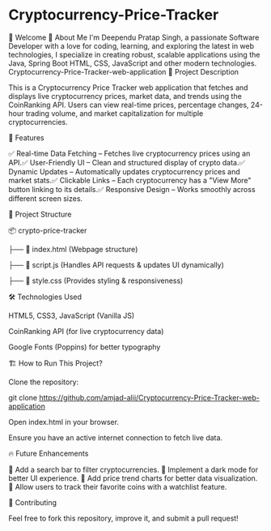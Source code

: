 # Cryptocurrency-Price-Tracker
👋 Welcome  🚀 About Me I'm Deependu Pratap Singh, a passionate Software Developer with a love for coding, learning, and exploring the latest in web technologies, I specialize in creating robust, scalable applications using the Java, Spring Boot HTML, CSS, JavaScript and other modern technologies.
Cryptocurrency-Price-Tracker-web-application
📌 Project Description

This is a Cryptocurrency Price Tracker web application that fetches and displays live cryptocurrency prices, market data, and trends using the CoinRanking API. Users can view real-time prices, percentage changes, 24-hour trading volume, and market capitalization for multiple cryptocurrencies.

🚀 Features

✅ Real-time Data Fetching – Fetches live cryptocurrency prices using an API.✅ User-Friendly UI – Clean and structured display of crypto data.✅ Dynamic Updates – Automatically updates cryptocurrency prices and market stats.✅ Clickable Links – Each cryptocurrency has a "View More" button linking to its details.✅ Responsive Design – Works smoothly across different screen sizes.

📂 Project Structure

📦 crypto-price-tracker

├── 📄 index.html (Webpage structure)

├── 📜 script.js (Handles API requests & updates UI dynamically)

├── 🎨 style.css (Provides styling & responsiveness)

🛠️ Technologies Used

HTML5, CSS3, JavaScript (Vanilla JS)

CoinRanking API (for live cryptocurrency data)

Google Fonts (Poppins) for better typography

🏗️ How to Run This Project?

Clone the repository:

git clone https://github.com/amjad-alii/Cryptocurrency-Price-Tracker-web-application

Open index.html in your browser.

Ensure you have an active internet connection to fetch live data.

🔥 Future Enhancements

🔹 Add a search bar to filter cryptocurrencies. 🔹 Implement a dark mode for better UI experience. 🔹 Add price trend charts for better data visualization. 🔹 Allow users to track their favorite coins with a watchlist feature.

🤝 Contributing

Feel free to fork this repository, improve it, and submit a pull request!
